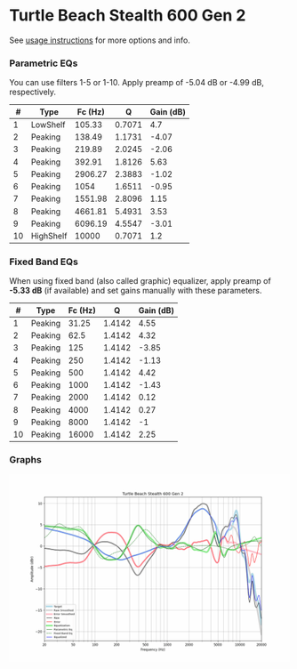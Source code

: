 # Turtle Beach Stealth 600 Gen 2
See [usage instructions](https://github.com/jaakkopasanen/AutoEq#usage) for more options and info.

### Parametric EQs
You can use filters 1-5 or 1-10. Apply preamp of -5.04 dB or -4.99 dB, respectively.

|   # | Type      |   Fc (Hz) |      Q |   Gain (dB) |
|-----|-----------|-----------|--------|-------------|
|   1 | LowShelf  |    105.33 | 0.7071 |        4.7  |
|   2 | Peaking   |    138.49 | 1.1731 |       -4.07 |
|   3 | Peaking   |    219.89 | 2.0245 |       -2.06 |
|   4 | Peaking   |    392.91 | 1.8126 |        5.63 |
|   5 | Peaking   |   2906.27 | 2.3883 |       -1.02 |
|   6 | Peaking   |   1054    | 1.6511 |       -0.95 |
|   7 | Peaking   |   1551.98 | 2.8096 |        1.15 |
|   8 | Peaking   |   4661.81 | 5.4931 |        3.53 |
|   9 | Peaking   |   6096.19 | 4.5547 |       -3.01 |
|  10 | HighShelf |  10000    | 0.7071 |        1.2  |

### Fixed Band EQs
When using fixed band (also called graphic) equalizer, apply preamp of **-5.33 dB** (if available) and set gains manually with these parameters.

|   # | Type    |   Fc (Hz) |      Q |   Gain (dB) |
|-----|---------|-----------|--------|-------------|
|   1 | Peaking |     31.25 | 1.4142 |        4.55 |
|   2 | Peaking |     62.5  | 1.4142 |        4.32 |
|   3 | Peaking |    125    | 1.4142 |       -3.85 |
|   4 | Peaking |    250    | 1.4142 |       -1.13 |
|   5 | Peaking |    500    | 1.4142 |        4.42 |
|   6 | Peaking |   1000    | 1.4142 |       -1.43 |
|   7 | Peaking |   2000    | 1.4142 |        0.12 |
|   8 | Peaking |   4000    | 1.4142 |        0.27 |
|   9 | Peaking |   8000    | 1.4142 |       -1    |
|  10 | Peaking |  16000    | 1.4142 |        2.25 |

### Graphs
![](./Turtle%20Beach%20Stealth%20600%20Gen%202.png)
